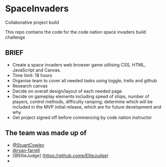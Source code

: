 # SpaceInvaders
Collaborative project build

This repo contains the code for the code nation space invaders build challenge

## BRIEF

- Create a space invaders web browser game utilising CSS, HTML, JavaScript and Canvas.
- Time limit: 18 hours
- Organise team to cover all needed tasks using toggle, trello and github
- Research canvas
- Decide on overall design/layout of each needed page
- Decide on gameplay elements including speed of ships, number of players, control methods, difficulty ramping; determine
which will be included in the MVP initial release, which are for future development and why
- Get project signed off before commencing by code nation instructor


## The team was made up of

- [@StuartCowley](https://github.com/StuartCowley)
- [@ryan-farrell](https://github.com/ryan-farrell)
- [@EllieJudge] (https://github.come/EllieJudge)
- 